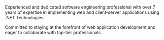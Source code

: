 Experienced and dedicated software engineering professional with over 7 years of expertise in implementing web and client-server applications using .NET Technologies.

Committed to staying at the forefront of web application development and eager to collaborate with top-tier professionals.
